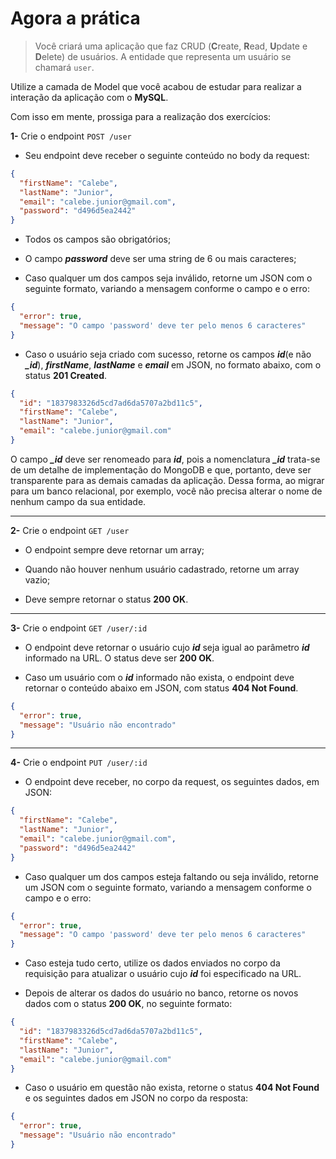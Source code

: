 # Agora a prática

> Você criará uma aplicação que faz CRUD (**C**reate, **R**ead, **U**pdate e **D**elete) de usuários. A entidade que representa um usuário se chamará `user`.

Utilize a camada de Model que você acabou de estudar para realizar a interação da aplicação com o **MySQL**.

Com isso em mente, prossiga para a realização dos exercícios:

**1-** Crie o endpoint `POST /user`

* Seu endpoint deve receber o seguinte conteúdo no body da request:

```json
{
  "firstName": "Calebe",
  "lastName": "Junior",
  "email": "calebe.junior@gmail.com",
  "password": "d496d5ea2442"
}
```
* Todos os campos são obrigatórios;

* O campo ***password*** deve ser uma string de 6 ou mais caracteres;

* Caso qualquer um dos campos seja inválido, retorne um JSON com o seguinte formato, variando a mensagem conforme o campo e o erro:

```json
{
  "error": true,
  "message": "O campo 'password' deve ter pelo menos 6 caracteres"
}
```

* Caso o usuário seja criado com sucesso, retorne os campos ***id***(e não ***_id***), ***firstName***, ***lastName*** e ***email*** em JSON, no formato abaixo, com o status **201 Created**.

```json
{
  "id": "1837983326d5cd7ad6da5707a2bd11c5",
  "firstName": "Calebe",
  "lastName": "Junior",
  "email": "calebe.junior@gmail.com"
}
```

O campo ***_id*** deve ser renomeado para ***id***, pois a nomenclatura ***_id*** trata-se de um detalhe de implementação do MongoDB e que, portanto, deve ser transparente para as demais camadas da aplicação. Dessa forma, ao migrar para um banco relacional, por exemplo, você não precisa alterar o nome de nenhum campo da sua entidade.

---

**2-** Crie o endpoint `GET /user`

* O endpoint sempre deve retornar um array;

* Quando não houver nenhum usuário cadastrado, retorne um array vazio;

* Deve sempre retornar o status **200 OK**.

---

**3-** Crie o endpoint `GET /user/:id`

* O endpoint deve retornar o usuário cujo ***id*** seja igual ao parâmetro ***id*** informado na URL. O status deve ser **200 OK**.

* Caso um usuário com o ***id*** informado não exista, o endpoint deve retornar o conteúdo abaixo em JSON, com status **404 Not Found**.

```json
{
  "error": true,
  "message": "Usuário não encontrado"
}
```

---

**4-** Crie o endpoint `PUT /user/:id`

* O endpoint deve receber, no corpo da request, os seguintes dados, em JSON:

```json
{
  "firstName": "Calebe",
  "lastName": "Junior",
  "email": "calebe.junior@gmail.com",
  "password": "d496d5ea2442"
}
```

* Caso qualquer um dos campos esteja faltando ou seja inválido, retorne um JSON com o seguinte formato, variando a mensagem conforme o campo e o erro:

```json
{
  "error": true,
  "message": "O campo 'password' deve ter pelo menos 6 caracteres"
}
```

* Caso esteja tudo certo, utilize os dados enviados no corpo da requisição para atualizar o usuário cujo ***id*** foi especificado na URL.

* Depois de alterar os dados do usuário no banco, retorne os novos dados com o status **200 OK**, no seguinte formato:

```json
{
  "id": "1837983326d5cd7ad6da5707a2bd11c5",
  "firstName": "Calebe",
  "lastName": "Junior",
  "email": "calebe.junior@gmail.com"
}
```

* Caso o usuário em questão não exista, retorne o status **404 Not Found** e os seguintes dados em JSON no corpo da resposta:

```json
{
  "error": true,
  "message": "Usuário não encontrado"
}
```
